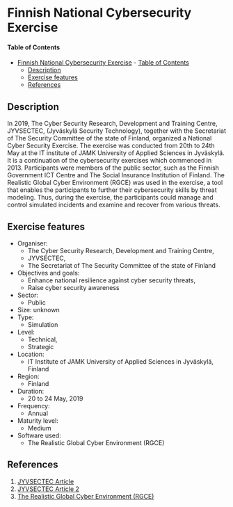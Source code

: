 # Finnish National Cybersecurity Exercise

#### Table of Contents 

<!-- START doctoc generated TOC please keep comment here to allow auto update -->
<!-- DON'T EDIT THIS SECTION, INSTEAD RE-RUN doctoc TO UPDATE -->


- [Finnish National Cybersecurity Exercise](#finnish-national-cybersecurity-exercise)
      - [Table of Contents](#table-of-contents)
  - [Description](#description)
  - [Exercise features](#exercise-features)
  - [References](#references)

<!-- END doctoc generated TOC please keep comment here to allow auto update -->

## Description 
In 2019, The Cyber Security Research, Development and Training Centre, JYVSECTEC, (Jyväskylä Security Technology), together with the Secretariat of The Security Committee of the state of Finland, organized a National Cyber Security Exercise. The exercise was conducted from 20th to 24th May at the IT institute of JAMK University of Applied Sciences in Jyväskylä. It is a continuation of the cybersecurity exercises which commenced in 2013. Participants were members of the public sector, such as the Finnish Government ICT Centre and The Social Insurance Institution of Finland. The Realistic Global Cyber Environment (RGCE) was used in the exercise, a tool that enables the participants to further their cybersecurity skills by threat modeling. Thus, during the exercise, the participants could manage and control simulated incidents and examine and recover from various threats.

## Exercise features

- Organiser: 
  - The Cyber Security Research, Development and Training Centre, 
  - JYVSECTEC, 
  - The Secretariat of The Security Committee of the state of Finland
- Objectives and goals:
  - Enhance national resilience against cyber security threats,
  - Raise cyber security awareness
- Sector:
  - Public
- Size: unknown
- Type:
  - Simulation
- Level:
  - Technical,
  - Strategic
- Location:
  - IT Institute of JAMK University of Applied Sciences in Jyväskylä, Finland
- Region:
  - Finland
- Duration:
  - 20 to 24 May, 2019
- Frequency:
  - Annual  
- Maturity level:
  - Medium
- Software used:
  - The Realistic Global Cyber Environment (RGCE)

## References
1. [JYVSECTEC Article](https://jyvsectec.fi/2019/06/national-cyber-security-exercise-2019-is-over-or-is-it/)
2. [JYVSECTEC Article 2](https://jyvsectec.fi/2019/05/the-state-administration-of-finland-will-organize-a-national-cyber-security-exercise/)
3. [The Realistic Global Cyber Environment (RGCE)](https://jyvsectec.fi/cyber-range/overview/)